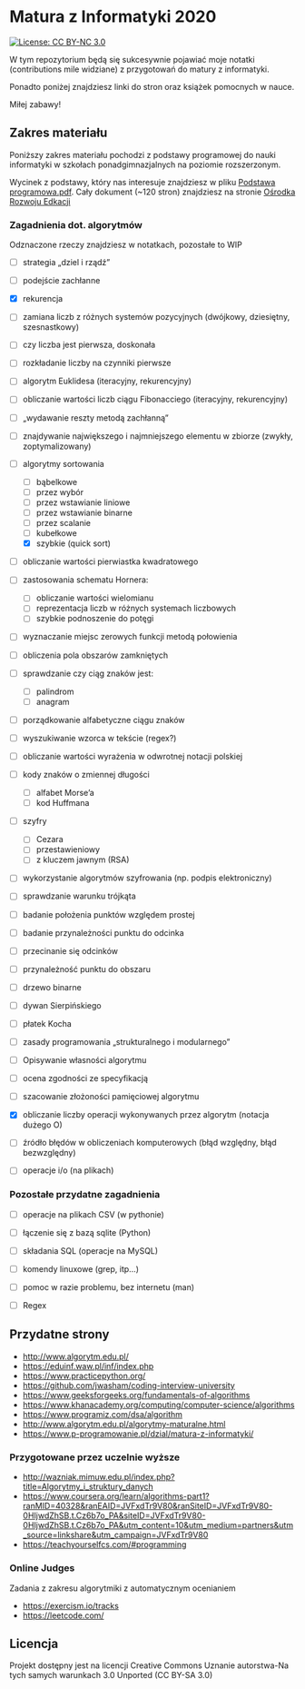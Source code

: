 # Matura z Informatyki 2020

[![License: CC BY-NC 3.0](https://img.shields.io/badge/License-CC%20BY--NC%203.0-lightgrey.svg)](https://creativecommons.org/licenses/by-nc/3.0/)

W tym repozytorium będą się sukcesywnie pojawiać moje notatki (contributions mile widziane) z przygotowań do matury z informatyki.

Ponadto poniżej znajdziesz linki do stron oraz książek pomocnych w nauce.

Miłej zabawy!

## Zakres materiału

Poniższy zakres materiału pochodzi z podstawy programowej do nauki informatyki w szkołach ponadgimnazjalnych na poziomie rozszerzonym.

Wycinek z podstawy, który nas interesuje znajdziesz w pliku [Podstawa programowa.pdf](./Podstawa%20programowa.pdf). Cały dokument (~120 stron) znajdziesz na stronie [Ośrodka Rozwoju Edkacji](http://www.bc.ore.edu.pl/dlibra/docmetadata?id=229&from=pubindex&dirids=16&lp=6)

### Zagadnienia dot. algorytmów

Odznaczone rzeczy znajdziesz w notatkach, pozostałe to WIP

- [ ] strategia „dziel i rządź”
- [ ] podejście zachłanne
- [x] rekurencja
- [ ] zamiana liczb z różnych systemów pozycyjnych (dwójkowy, dziesiętny, szesnastkowy)
- [ ] czy liczba jest pierwsza, doskonała
- [ ] rozkładanie liczby na czynniki pierwsze
- [ ] algorytm Euklidesa (iteracyjny, rekurencyjny)
- [ ] obliczanie wartości liczb ciągu Fibonacciego (iteracyjny, rekurencyjny)
- [ ] „wydawanie reszty metodą zachłanną”
- [ ] znajdywanie największego i najmniejszego elementu w zbiorze (zwykły, zoptymalizowany)
- [ ] algorytmy sortowania
    - [ ] bąbelkowe
    - [ ] przez wybór
    - [ ] przez wstawianie liniowe
    - [ ] przez wstawianie binarne
    - [ ] przez scalanie
    - [ ] kubełkowe
    - [x] szybkie (quick sort)
- [ ] obliczanie wartości pierwiastka kwadratowego
- [ ] zastosowania schematu Hornera:
    - [ ] obliczanie wartości wielomianu
    - [ ] reprezentacja liczb w różnych systemach liczbowych
    - [ ] szybkie podnoszenie do potęgi
- [ ] wyznaczanie miejsc zerowych funkcji metodą połowienia
- [ ] obliczenia pola obszarów zamkniętych
- [ ] sprawdzanie czy ciąg znaków jest:
    - [ ] palindrom
    - [ ] anagram
- [ ] porządkowanie alfabetyczne ciągu znaków
- [ ] wyszukiwanie wzorca w tekście (regex?)
- [ ] obliczanie wartości wyrażenia w odwrotnej notacji polskiej
- [ ] kody znaków o zmiennej długości
    - [ ] alfabet Morse’a
    - [ ] kod Huffmana
- [ ] szyfry
    - [ ] Cezara
    - [ ] przestawieniowy
    - [ ] z kluczem jawnym (RSA)
- [ ] wykorzystanie algorytmów szyfrowania (np. podpis elektroniczny)
- [ ] sprawdzanie warunku trójkąta
- [ ] badanie położenia punktów względem prostej
- [ ] badanie przynależności punktu do odcinka
- [ ] przecinanie się odcinków
- [ ] przynależność punktu do obszaru
- [ ] drzewo binarne
- [ ] dywan Sierpińskiego
- [ ] płatek Kocha
- [ ] zasady programowania „strukturalnego i modularnego”
- [ ] Opisywanie własności algorytmu
- [ ] ocena zgodności ze specyfikacją
- [ ] szacowanie złożoności pamięciowej algorytmu
- [x] obliczanie liczby operacji wykonywanych przez algorytm (notacja dużego O)
- [ ] źródło błędów w obliczeniach komputerowych (błąd względny, błąd bezwzględny)
- [ ] operacje i/o (na plikach)


### Pozostałe przydatne zagadnienia

- [ ] operacje na plikach CSV (w pythonie)
- [ ] łączenie się z bazą sqlite (Python)
- [ ] składania SQL (operacje na MySQL)
- [ ] komendy linuxowe (grep, itp…)
- [ ] pomoc w razie problemu, bez internetu (man)
- [ ] Regex


## Przydatne strony

- http://www.algorytm.edu.pl/
- https://eduinf.waw.pl/inf/index.php
- https://www.practicepython.org/
- https://github.com/jwasham/coding-interview-university
- https://www.geeksforgeeks.org/fundamentals-of-algorithms
- https://www.khanacademy.org/computing/computer-science/algorithms
- https://www.programiz.com/dsa/algorithm
- http://www.algorytm.edu.pl/algorytmy-maturalne.html
- https://www.p-programowanie.pl/dzial/matura-z-informatyki/

### Przygotowane przez uczelnie wyższe

- http://wazniak.mimuw.edu.pl/index.php?title=Algorytmy_i_struktury_danych
- https://www.coursera.org/learn/algorithms-part1?ranMID=40328&ranEAID=JVFxdTr9V80&ranSiteID=JVFxdTr9V80-0HIjwdZhSB.t.Cz6b7o_PA&siteID=JVFxdTr9V80-0HIjwdZhSB.t.Cz6b7o_PA&utm_content=10&utm_medium=partners&utm_source=linkshare&utm_campaign=JVFxdTr9V80
- https://teachyourselfcs.com/#programming

### Online Judges

Zadania z zakresu algorytmiki z automatycznym ocenianiem

- https://exercism.io/tracks
- https://leetcode.com/

## Licencja

Projekt dostępny jest na licencji Creative Commons Uznanie autorstwa-Na tych samych warunkach 3.0 Unported (CC BY-SA 3.0)